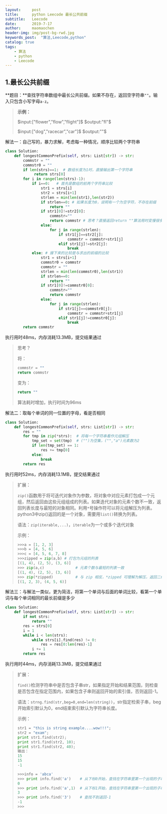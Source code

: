 ```yaml
---
layout:     post
title:      python Leecode 最长公共前缀
subtitle:   Leecode
date:       2019-7-17
author:     maomaochen
header-img: img/post-bg-rwd.jpg
keywords_post:  "算法,Leecode,python"
catalog: true
tags:
    - 算法
    - python
    - Leecode
---
```


<head>
    <script src="https://cdn.mathjax.org/mathjax/latest/MathJax.js?config=TeX-AMS-MML_HTMLorMML" type="text/javascript"></script>
    <script type="text/x-mathjax-config">
        MathJax.Hub.Config({
            tex2jax: {
            skipTags: ['script', 'noscript', 'style', 'textarea', 'pre'],
            inlineMath: [['$','$']]
            }
        });
    </script>
</head> 

## 1.最长公共前缀

**题目：**查找字符串数组中最长公共前缀。如果不存在，返回空字符串`""`。输入只包含小写字母`a-z`。

> **示例：**
>
> $input:["flower","flow","flight"]$	$output:"fl"$
>
> $input:["dog","racecar","car"]$	$output:""$

解法一：自己写的，暴力求解，考虑每一种情况，顺序比较两个字符串

```python
class Solution:
    def longestCommonPrefix(self, strs: List[str]) -> str:
        commstr = ""
        commstr0 = ""
        if len(strs)==1:  # 数组长度为1时，直接输出第一个字符串
             return strs[0]
        for i in range(len(strs)-1):
            if i==0:   # 首先是数组的前两个字符串比较
                str1 = strs[i]
                str2 = strs[i+1]
                strlen = min(len(str1),len(str2))
                if strlen==0: # 如果长度为0，说明有一个为空字符，不存在前缀
                    return ""
                if str1[0]!=str2[0]:
                    commstr=""
                    return commstr # 思考？直接返回return ""算法用时变慢很多？？
                else:
                    for j in range(strlen):
                        if str1[j]==str2[j]:
                            commstr = commstr+str1[j]
                        elif str1[j]!=str2[j]:
                            break
            else: # 接下来的比较是与求出的前缀的比较
                str1 = strs[i+1]
                commstr0 = commstr
                commstr = ""
                strlen = min(len(commstr0),len(str1))
                if strlen==0:
                    return ""
                if str1[0]!=commstr0[0]:
                    commstr=""
                    return commstr
                else:
                    for j in range(strlen):
                        if str1[j]==commstr0[j]:
                            commstr = commstr+str1[j]
                        elif str1[j]!=commstr0[j]:
                            break
        return commstr
```

执行用时48ms，内存消耗13.3MB，提交结果通过

> 思考？
>
> 将：
>
> ```python
> commstr = ""
> return commstr
> ```
>
> 变为：
>
> ```python
> return ""
> ```
>
> 算法耗时增加，执行时间为96ms

解法二：取每个单词的同一位置的字母，看是否相同

```python
class Solution:
    def longestCommonPrefix(self, strs: List[str]) -> str:
        res = ""
        for tmp in zip(*strs):  # 将每一个字符串看作元组解压
            tmp_set = set(tmp)  # ("")为空集，("","a")元素数为2
            if len(tmp_set) == 1:
                res += tmp[0]
            else:
                break
        return res
```

执行用时52ms，内存消耗13.1MB，提交结果通过

> 扩展：
>
> `zip()`函数用于将可迭代对象作为参数，将对象中对应元素打包成一个元组，然后返回由这些元组组成的列表。如果迭代对象的元素个数不一致，返回列表长度与最短的对象相同。利用`*`号操作符可以将元组解压为列表。python3中zip()返回的是一个对象，需要用`list()`转换为列表。
>
> 语法：`zip(iterable,...)`，`iterable`为一个或多个迭代对象
>
> 示例：
>
> ```python
> >>>a = [1, 2, 3]
> >>>b = [4, 5, 6]
> >>>c = [4, 5, 6, 7, 8]
> >>>zipped = zip(a,b) # 打包为元组的列表
> [(1, 4), (2, 5), (3, 6)]
> >>> zip(a,c)              # 元素个数与最短的列表一致
> [(1, 4), (2, 5), (3, 6)]
> >>> zip(*zipped)          # 与 zip 相反，*zipped 可理解为解压，返回二维矩阵式
> [(1, 2, 3), (4, 5, 6)]
> ```

解法三：与解法一类似，更为简洁，将第一个单词与后面的单词比较，看第一个单词与每个单词相同的最长前缀是多少

```python
class Solution:
    def longestCommonPrefix(self, strs: List[str]) -> str: 
        if not strs:
            return ""
        res = strs[0]
        i = 1
        while i < len(strs):
            while strs[i].find(res) != 0:
                res = res[0:len(res)-1]
            i += 1
        return res
```

执行用时44ms，内存消耗13.3MB，提交结果通过

> 扩展：
>
> `find()`检测字符串中是否包含子串str，如果指定开始和结果范围，则检查是否包含在指定范围内，如果包含子串则返回开始的索引值，否则返回-1。
>
> 语法：`strng.find(str,beg=0,end=len(string))`，str指定检索子串，beg开始索引默认为0，end结束索引默认为字符串长度。
>
> 示例：
>
> ```python
> str1 = "this is string example....wow!!!";
> str2 = "exam";
> print str1.find(str2);
> print str1.find(str2, 10);
> print str1.find(str2, 40);
> 输出：
> 15
> 15
> -1
> ```
>
> ```python
> >>>info = 'abca'
> >>> print info.find('a')    # 从下标0开始，查找在字符串里第一个出现的子串，返回结果：0
> 0
> >>> print info.find('a',1)  # 从下标1开始，查找在字符串里第一个出现的子串：返回结果3
> 3
> >>> print info.find('3')    # 查找不到返回-1
> -1
> >>>
> 
> ```







<br>

